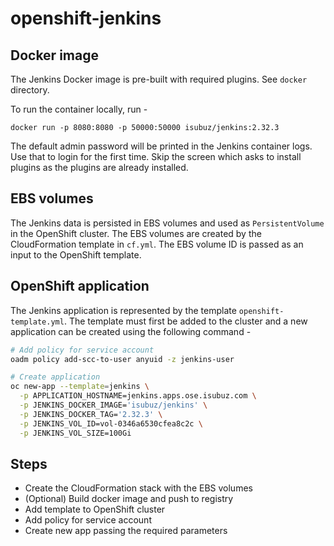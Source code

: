 # openshift-jenkins

## Docker image

The Jenkins Docker image is pre-built with required plugins.
See `docker` directory.

To run the container locally, run -

```
docker run -p 8080:8080 -p 50000:50000 isubuz/jenkins:2.32.3
```

The default admin password will be printed in the Jenkins container logs. Use
that to login for the first time. Skip the screen which asks to install plugins
as the plugins are already installed.

## EBS volumes

The Jenkins data is persisted in EBS volumes and used as `PersistentVolume` in
the OpenShift cluster. The EBS volumes are created by the CloudFormation
template in `cf.yml`. The EBS volume ID is passed as an input to the OpenShift
template.

## OpenShift application

The Jenkins application is represented by the template `openshift-template.yml`.
The template must first be added to the cluster and a new application can be
created using the following command -

```sh
# Add policy for service account
oadm policy add-scc-to-user anyuid -z jenkins-user

# Create application
oc new-app --template=jenkins \
  -p APPLICATION_HOSTNAME=jenkins.apps.ose.isubuz.com \
  -p JENKINS_DOCKER_IMAGE='isubuz/jenkins' \
  -p JENKINS_DOCKER_TAG='2.32.3' \
  -p JENKINS_VOL_ID=vol-0346a6530cfea8c2c \
  -p JENKINS_VOL_SIZE=100Gi
```

## Steps

- Create the CloudFormation stack with the EBS volumes
- (Optional) Build docker image and push to registry
- Add template to OpenShift cluster
- Add policy for service account
- Create new app passing the required parameters
